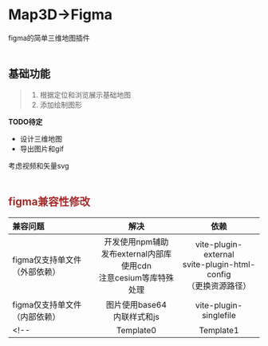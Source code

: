 # Map3D->Figma
figma的简单三维地图插件
<br><br>
## 基础功能  

>1. 根据定位和浏览展示基础地图  
>2. 添加绘制图形

**TODO待定**   
* 设计三维地图  
* 导出图片和gif

考虑视频和矢量svg
<br><br>
## <font color=#A52A2A >figma兼容性修改 </font> 

|  	  兼容问题		| 		解决 		|依赖 		|
|:-------------|:-------------:|:-------------:|
| figma仅支持单文件（外部依赖）| 开发使用npm辅助 <br>发布external内部库使用cdn<br>注意cesium等库特殊处理|vite-plugin-external<br>svite-plugin-html-config<br>（更换资源路径）|
| figma仅支持单文件（内部依赖）| 图片使用base64<br>内联样式和js|vite-plugin-singlefile|
<!-- |Template0 | Template1 |Template2| -->


